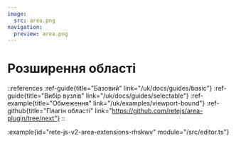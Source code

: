 ```yaml
---
image:
  src: area.png
navigation:
  preview: area.png
---
```


# Розширення області

::references
:ref-guide{title="Базовий" link="/uk/docs/guides/basic"}
:ref-guide{title="Вибір вузлів" link="/uk/docs/guides/selectable"}
:ref-example{title="Обмеження" link="/uk/examples/viewport-bound"}
:ref-github{title="Плагін області" link="https://github.com/retejs/area-plugin/tree/next"}
::

:example{id="rete-js-v2-area-extensions-rhskwv" module="/src/editor.ts"}
